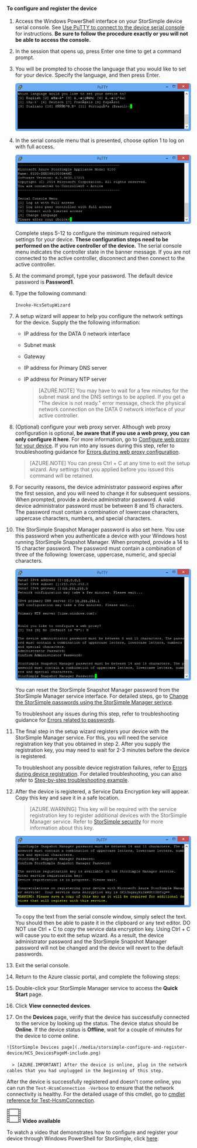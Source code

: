 <!--author=alkohli last changed: 12/01/15-->


#### To configure and register the device

1. Access the Windows PowerShell interface on your StorSimple device serial console. See [Use PuTTY to connect to the device serial console](#use-putty-to-connect-to-the-device-serial-console) for instructions. **Be sure to follow the procedure exactly or you will not be able to access the console.**

2. In the session that opens up, press Enter one time to get a command prompt. 

3. You will be prompted to choose the language that you would like to set for your device. Specify the language, and then press Enter. 

    ![StorSimple configure and register device 1](./media/storsimple-configure-and-register-device/HCS_RegisterYourDevice1-include.png)

4. In the serial console menu that is presented, choose option 1 to log on with full access. 

    ![StorSimple register device 2](./media/storsimple-configure-and-register-device/HCS_RegisterYourDevice2-include.png)
  
     Complete steps 5-12 to configure the minimum required network settings for your device. **These configuration steps need to be performed on the active controller of the device.** The serial console menu indicates the controller state in the banner message. If you are not connected to the active controller, disconnect and then connect to the active controller.

5. At the command prompt, type your password. The default device password is **Password1**.

6. Type the following command:

     `Invoke-HcsSetupWizard` 

7. A setup wizard will appear to help you configure the network settings for the device. Supply the the following information: 
   - IP address for the DATA 0 network interface
   - Subnet mask
   - Gateway
   - IP address for Primary DNS server
   - IP address for Primary NTP server
   
      > [AZURE.NOTE] You may have to wait for a few minutes for the subnet mask and the DNS settings to be applied. If you get a "The device is not ready." error message, check the physical network connection on the DATA 0 network interface of your active controller.

8. (Optional) configure your web proxy server. Although web proxy configuration is optional, **be aware that if you use a web proxy, you can only configure it here**. For more information, go to [Configure web proxy for your device](../articles/storsimple/storsimple-configure-web-proxy.md). If you run into any issues during this step, refer to troubleshooting guidance for [Errors during web proxy configuration](../articles/storsimple/storsimple-troubleshoot-deployment.md#errors-during-the-optional-web-proxy-settings).
 

      > [AZURE.NOTE] You can press Ctrl + C at any time to exit the setup wizard. Any settings that you applied before you issued this command will be retained.

9. For security reasons, the device administrator password expires after the first session, and you will need to change it for subsequent sessions. When prompted, provide a device administrator password. A valid device administrator password must be between 8 and 15 characters. The password must contain a combination of lowercase characters, uppercase characters, numbers, and special characters.

10. The StorSimple Snapshot Manager password is also set here. You use this password when you authenticate a device with your Windows host running StorSimple Snapshot Manager. When prompted, provide a 14 to 15 character password. The password must contain a combination of three of the following: lowercase, uppercase, numeric, and special characters. 

    ![StorSimple register device 4](./media/storsimple-configure-and-register-device/HCS_RegisterYourDevice4-include.png)

    You can reset the StorSimple Snapshot Manager password from the StorSimple Manager service interface. For detailed steps, go to [Change the StorSimple passwords using the StorSimple Manager serivce](../articles/storsimple/storsimple-change-passwords.md).

    To troubleshoot any issues during this step, refer to troubleshooting guidance for [Errors related to passwords](../articles/storsimple/storsimple-troubleshoot-deployment.md#errors-related-to-device-administrator-and-storsimple-snapshot-manager-passwords).

11. The final step in the setup wizard registers your device with the StorSimple Manager service. For this, you will need the service registration key that you obtained in step 2. After you supply the registration key, you may need to wait for 2-3 minutes before the device is registered.

    To troubleshoot any possible device registration failures, refer to [Errors during device registration](../articles/storsimple/storsimple-troubleshoot-deployment.md#errors-during-device-registration). For detailed troubleshooting, you can also refer to [Step-by-step troubleshooting example](../articles/storsimple/storsimple-troubleshoot-deployment.md#step-by-step-storsimple-troubleshooting-example).

12. After the device is registered, a Service Data Encryption key will appear. Copy this key and save it in a safe location.
    
    > [AZURE.WARNING] This key will be required with the service registration key to register additional devices with the StorSimple Manager service. Refer to [StorSimple security](../articles/storsimple/storsimple-security.md) for more information about this key.

     ![StorSimple register device 6](./media/storsimple-configure-and-register-device/HCS_RegisterYourDevice6-include.png)

     To copy the text from the serial console window, simply select the text. You should then be able to paste it in the clipboard or any text editor. DO NOT use Ctrl + C to copy the service data encryption key. Using Ctrl + C will cause you to exit the setup wizard. As a result, the device administrator password and the StorSimple Snapshot Manager password will not be changed and the device will revert to the default passwords.

13. Exit the serial console.

14. Return to the Azure classic portal, and complete the following steps:
  1. Double-click your StorSimple Manager service to access the **Quick Start** page.
  2. Click **View connected devices**.
  3. On the **Devices** page, verify that the device has successfully connected to the service by looking up the status. The device status should be **Online**. If the device status is **Offline**, wait for a couple of minutes for the device to come online.
   
    ![StorSimple Devices page](./media/storsimple-configure-and-register-device/HCS_DevicesPageM-include.png) 
  
      > [AZURE.IMPORTANT] After the device is online, plug in the network cables that you had unplugged in the beginning of this step.

After the device is successfully registered and doesn't come online, you can run the `Test-HcsmConnection -Verbose` to ensure that the network connectivity is healthy. For the detailed usage of this cmdlet, go to [cmdlet reference for Test-HcsmConnection](https://technet.microsoft.com/library/dn715782.aspx).

![Video available](./media/storsimple-configure-and-register-device/Video_icon.png) **Video available**

To watch a video that demonstrates how to configure and register your device through Windows PowerShell for StorSimple, click [here](https://azure.microsoft.com/documentation/videos/initialize-the-storsimple-appliance/).

<!--HONumber=Sep16_HO4-->


